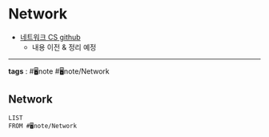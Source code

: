 # Network

- [네트워크 CS github](https://github.com/mintropy/CS/tree/master/Network)
	- 내용 이전 & 정리 예정

---

**tags** : #🖥️note #🖥️note/Network  

## Network
```dataview
LIST
FROM #🖥️note/Network  
```
